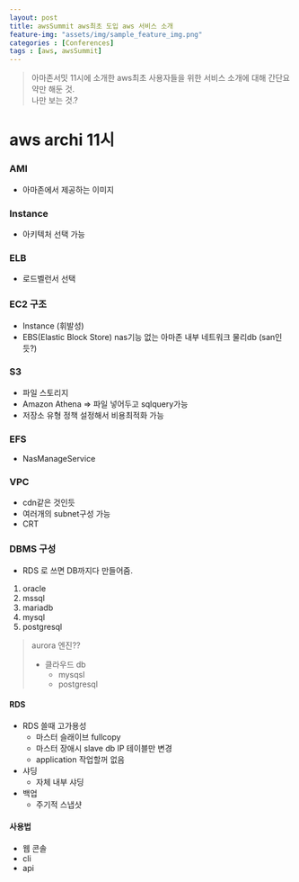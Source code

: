 ```yaml
---
layout: post
title: awsSummit aws최초 도입 aws 서비스 소개
feature-img: "assets/img/sample_feature_img.png"
categories : [Conferences]
tags : [aws, awsSummit]
---
```


> 아마존서밋 11시에 소개한 aws최초 사용자들을 위한 서비스 소개에 대해 간단요약만 해둔 것. <br/>
나만 보는 것.?

# aws archi 11시
### AMI
- 아마존에서 제공하는 이미지

### Instance
- 아키텍처 선택 가능
### ELB
- 로드벨런서 선택

### EC2 구조
- Instance (휘발성)
- EBS(Elastic Block Store) nas기능 없는 아마존 내부 네트워크 물리db  (san인듯?)

### S3
- 파일 스토리지
- Amazon Athena => 파일 넣어두고 sqlquery가능
- 저장소 유형 정책 설정해서 비용최적화 가능

### EFS
- NasManageService

### VPC
- cdn같은 것인듯
- 여러개의 subnet구성 가능
- CRT 

### DBMS 구성
- RDS 로 쓰면 DB까지다 만들어줌.
1. oracle
1. mssql
1. mariadb
1. mysql
1. postgresql
> aurora 엔진??
> - 클라우드 db
>    - mysqsl
>   - postgresql

#### RDS
- RDS 쓸때 고가용성
    - 마스터 슬래이브 fullcopy
    - 마스터 장애시 slave db IP 테이블만 변경
    - application 작업할꺼 없음
- 샤딩
    - 자체 내부 샤딩
- 백업
    - 주기적 스냅샷



#### 사용법
- 웹 콘솔
- cli
- api
